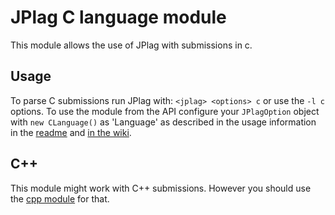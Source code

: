 # JPlag C language module

This module allows the use of JPlag with submissions in c.

## Usage

To parse C submissions run JPlag with: `<jplag> <options> c` or use the `-l c` options.
To use the module from the API configure your `JPlagOption` object with `new CLanguage()` as 'Language' as described in the usage information in the [readme](https://github.com/jplag/JPlag#usage) and [in the wiki](https://github.com/jplag/JPlag/wiki/1.-How-to-Use-JPlag).

## C++

This module might work with C++ submissions. However you should use the [cpp module](https://github.com/jplag/JPlag/tree/main/languages/cpp) for that.